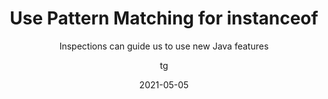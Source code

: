 ---
date: 2021-05-05
title: Use Pattern Matching for instanceof
technologies: [java]
topics: [latest, inspections]
author: tg
subtitle: Inspections can guide us to use new Java features
thumbnail: ./thumbnail.png
cardThumbnail: ./card.png
shortVideo:
  poster: ./tip.png
  url: https://youtu.be/qCfuQkddCEM
leadin: |
  If our code uses an instanceof followed by a cast, IntelliJ IDEA highlights these with a warning and suggests replacing this with pattern matching for instanceof. 

  Press **⌥⏎** (macOS) or **Alt+Enter** (Windows/Linux) and choose "Replace with pattern variable".

  Note that this is only available if you're using a language level of Java 16 or above.

---